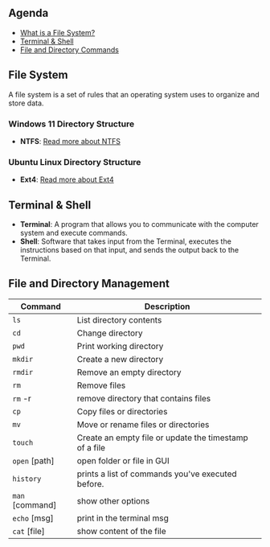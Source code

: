 ## Agenda
- [What is a File System?](#file-system)
- [Terminal & Shell](#terminal--shell)
- [File and Directory Commands](#file-and-directory-management)

## File System

A file system is a set of rules that an operating system uses to organize and store data.

### Windows 11 Directory Structure
- **NTFS**: [Read more about NTFS](https://www.datto.com/blog/what-is-ntfs-and-how-does-it-work/)

### Ubuntu Linux Directory Structure
- **Ext4**: [Read more about Ext4](https://phoenixnap.com/glossary/ext4)

## Terminal & Shell

- **Terminal**: A program that allows you to communicate with the computer system and execute commands.
- **Shell**: Software that takes input from the Terminal, executes the instructions based on that input, and sends the output back to the Terminal.


## File and Directory Management


| Command         | Description                                           |
|-----------------|-------------------------------------------------------|
| `ls`            | List directory contents                              |
| `cd`            | Change directory                                     |
| `pwd`           | Print working directory                              |
| `mkdir`         | Create a new directory                               |
| `rmdir`         | Remove an empty directory                            |
| `rm`            | Remove files                                         |
| `rm` -r         | remove directory that contains files                 | 
| `cp`            | Copy files or directories                            |
| `mv`            | Move or rename files or directories                  |
| `touch`         | Create an empty file or update the timestamp of a file |
| `open` [path]   | open folder or file in GUI                           |
| `history`       | prints a list of commands you've executed before.    |
| `man` [command] | show other options                                   |
| `echo` [msg]    | print in the terminal msg                            |
| `cat` [file]    | show content of the file                             |


